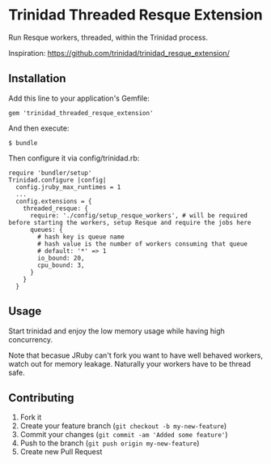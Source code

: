 # Trinidad Threaded Resque Extension

Run Resque workers, threaded, within the Trinidad process. 

Inspiration: https://github.com/trinidad/trinidad_resque_extension/

## Installation

Add this line to your application's Gemfile:

    gem 'trinidad_threaded_resque_extension'

And then execute:

    $ bundle

Then configure it via config/trinidad.rb:

    require 'bundler/setup'
    Trinidad.configure |config|
      config.jruby_max_runtimes = 1
      ...
      config.extensions = {
        threaded_resque: {
          require: './config/setup_resque_workers', # will be required before starting the workers, setup Resque and require the jobs here
          queues: {
            # hash key is queue name
            # hash value is the number of workers consuming that queue
            # default: '*' => 1
            io_bound: 20,
            cpu_bound: 3,
          }
        }
      }

## Usage

Start trinidad and enjoy the low memory usage while having high concurrency.

Note that becasue JRuby can't fork you want to have well behaved workers, watch out for memory leakage. Naturally your workers have to be thread safe.

## Contributing

1. Fork it
2. Create your feature branch (`git checkout -b my-new-feature`)
3. Commit your changes (`git commit -am 'Added some feature'`)
4. Push to the branch (`git push origin my-new-feature`)
5. Create new Pull Request

